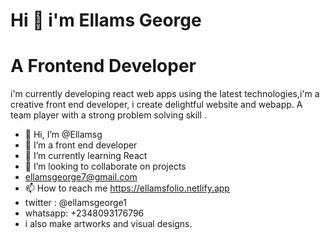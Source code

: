 # Hi 👋 i'm Ellams George
# A Frontend Developer
i'm currently developing react web apps using the latest technologies,i'm a creative front end developer, i create delightful website and webapp. A team player with a strong problem solving skill . 

- 👋 Hi, I’m @Ellamsg
- 👀 I’m a front end developer
- 🌱 I’m currently learning React
- 💞️ I’m looking to collaborate on projects 
- ellamsgeorge7@gmail.com
- 📫 How to reach me https://ellamsfolio.netlify.app
- twitter : @ellamsgeorge1
- whatsapp: +2348093176796
- i also make artworks and visual designs.


<!---
Ellamsg/Ellamsg is a ✨ special ✨ repository because its `README.md` (this file) appears on your GitHub profile.
You can click the Preview link to take a look at your changes.
--->
